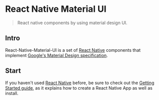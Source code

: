 # React Native Material UI

>React native components by using material design UI.

## Intro

React-Native-Material-UI is a set of [React Native](http://facebook.github.io/react-native/) components that implement [Google's Material Design specification](https://www.google.com/design/spec/material-design/introduction.html).

## Start

If you haven't used [React Native](http://facebook.github.io/react-native/) before, be sure to check out the [Getting Started guide](http://facebook.github.io/react-native/docs/getting-started.html#content), as it explains how to create a React Native App as well as install. 
